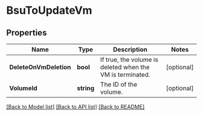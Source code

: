 # BsuToUpdateVm

## Properties

Name | Type | Description | Notes
------------ | ------------- | ------------- | -------------
**DeleteOnVmDeletion** | **bool** | If true, the volume is deleted when the VM is terminated. | [optional] 
**VolumeId** | **string** | The ID of the volume. | [optional] 

[[Back to Model list]](../README.md#documentation-for-models) [[Back to API list]](../README.md#documentation-for-api-endpoints) [[Back to README]](../README.md)


